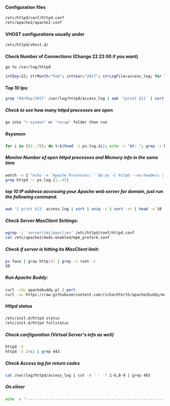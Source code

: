 #### Configuration files
```sh
/etc/httpd/conf/httpd.conf
/etc/apache2/apache2.conf
```

#### VHOST configurations usually under
```sh
/etc/httpd/vhost.d/
```

#### Check Number of Connections (Change 22 23 00 if you want)
```sh
go to /var/log/httpd 

intDay=22; strMonth="Feb"; intYear="2017"; strLogFile=access_log; for loopLogFile in $(ls -1htr $strLogFile*); do echo "--------------------------- $loopLogFile -------------------------"; for loopDay in $intDay; do for strHour in 03 04 05; do for loopMinutes in {0..5}; do echo -en "$strMonth $intDay; $strHour:"$loopMinutes"0 - $strHour:"$loopMinutes"9:59..." ; zgrep -c "$loopDay/$strMonth/$intYear:$strHour:$loopMinutes" $loopLogFile; done; done; done; done;
```

#### Top 10 Ips:
```sh
grep "04/May/2017" /var/log/httpd/access_log | awk '{print $1}' | sort | uniq -c | sort -rn | head
```

##### Check to see how many httpd processes are open
```sh
go into "r-sysmon" or "recap" folder then run
```

##### Rsysmon
```sh
for i in {82..78}; do t=$(head -1 ps.log.$i); echo -n "$t: "; grep -c httpd ps.log.$i; done
```

##### Monitor Number of open httpd processes and Memory info in the same time
```sh
watch -n 1 "echo -n 'Apache Processes: ' && ps -C httpd --no-headers | wc -l && free -hm"
grep httpd -c ps.log.{1..45}
```

##### top 10 IP address accessing your Apache web server for domain, just run the following command.
```sh
awk '{ print $1}' access_log | sort | uniq -c | sort -nr | head -n 10
```

##### Check Server MaxClient Settings:
```sh
egrep -i 'serverlimi|maxclien' /etc/httpd/conf/httpd.conf
cat /etc/apache2/mods-enabled/mpm_prefork.conf
```

##### Check if server is hitting its MaxClient limit:
```sh
ps faux | grep http[d] | grep -v root -c
50
```

##### Run Apache Buddy:
```sh
curl -skL apachebuddy.pl | perl
curl -sL https://raw.githubusercontent.com/richardforth/apache2buddy/master/apache2buddy.pl | perl
```

##### Httpd status
```sh
/etc/init.d/httpd status
/etc/init.d/httpd fullstatus
```

##### Check configuration (Virtual Server's info as well)
```sh
httpd -S
httpd -S 2>&1 | grep 443
```

##### Check Access log for return codes
```sh
cat /var/log/httpd/access_log | cut -d ' ' -f 1-6,8-9 | grep 403
```

##### On eliner
```sh
echo -e "-------------------------------------------------------------------------------------------------------------------------"; date; echo -e "\nUptime & Load Average:"; w | head -1; echo -e "\nApache MaxClients Settings:";grep -i maxclients /etc/httpd/conf/httpd.conf | grep -v "#"; echo -e "\nCurrent Apache MaxClients Stats:"; pstree -G | grep httpd; echo -e "\nScanning recent error logs for MaxClients reached:";grep -i maxclients /var/log/httpd/error_log; echo -e "\nCurrent Memory Situation: "; free -m | head -4; echo -e "\n"; ps aux | grep httpd | awk '{ct=ct+1; sum=sum+$6} END { avg=sum/ct; print "Total httpd processes " ct " Avg apache usage (MB) " avg/1024}'; echo -e "\nConnections to server: "; netstat -pant | sed -e 's/::ffff://g' | awk -F' *|:' ' $5 ~ /80/ {print $6 } ' | sort | uniq -c | sort -rn | head; echo -e "\nMySQL Connections Stats:"; mysql -e "show status like 'max%';"; mysql -e "show global variables like 'max_connections';"; mysql -e "show global variables like 'wait_timeout';"; mysqladmin processlist; echo -e "-------------------------------------------------------------------------------------------------------------------------"
```
